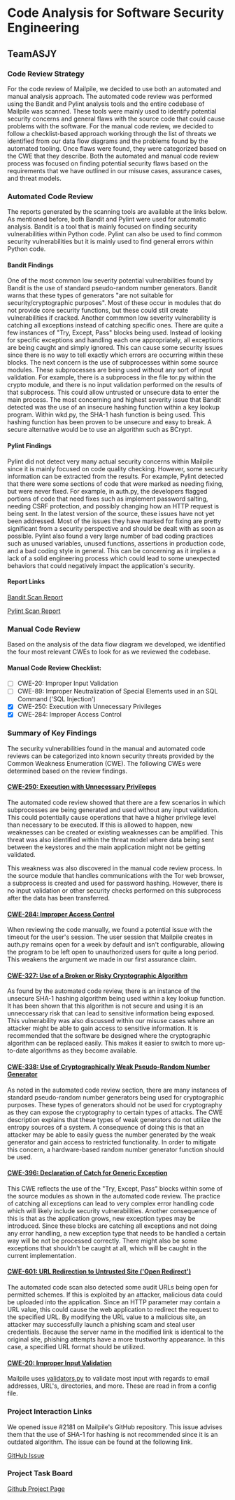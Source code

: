 # Code Analysis for Software Security Engineering
## TeamASJY

### Code Review Strategy

For the code review of Mailpile, we decided to use both an automated and manual analysis approach. The automated code review was performed using the Bandit and Pylint analysis tools and the entire codebase of Mailpile was scanned. These tools were mainly used to identify potential security concerns and general flaws with the source code that could cause problems with the software. For the manual code review, we decided to follow a checklist-based approach working through the list of threats we identified from our data flow diagrams and the problems found by the automated tooling. Once flaws were found, they were categorized based on the CWE that they describe. Both the automated and manual code review process was focused on finding potential security flaws based on the requirements that we have outlined in our misuse cases, assurance cases, and threat models.

### Automated Code Review

The reports generated by the scanning tools are available at the links below. As mentioned before, both Bandit and Pylint were used for automatic analysis. Bandit is a tool that is mainly focused on finding security vulnerabilities within Python code. Pylint can also be used to find common security vulnerabilities but it is mainly used to find general errors within Python code.

#### Bandit Findings

One of the most common low severity potential vulnerabilities found by Bandit is the use of standard pseudo-random number generators. Bandit warns that these types of generators "are not suitable for security/cryptographic purposes". Most of these occur in modules that do not provide core security functions, but these could still create vulnerabilities if cracked. Another commmon low severity vulnerability is catching all exceptions instead of catching specific ones. There are quite a few instances of "Try, Except, Pass" blocks being used. Instead of looking for specific exceptions and handling each one appropriately, all exceptions are being caught and simply ignored. This can cause some security issues since there is no way to tell exactly which errors are occurring within these blocks. The next concern is the use of subprocesses within some source modules. These subprocesses are being used without any sort of input validation. For example, there is a subprocess in the file tor.py within the crypto module, and there is no input validation performed on the results of that subprocess. This could allow untrusted or unsecure data to enter the main process. The most concerning and highest severity issue that Bandit detected was the use of an insecure hashing function within a key lookup program. Within wkd.py, the SHA-1 hash function is being used. This hashing function has been proven to be unsecure and easy to break. A secure alternative would be to use an algorithm such as BCrypt.

#### Pylint Findings

Pylint did not detect very many actual security concerns within Mailpile since it is mainly focused on code quality checking. However, some security information can be extracted from the results. For example, Pylint detected that there were some sections of code that were marked as needing fixing, but were never fixed. For example, in auth.py, the developers flagged portions of code that need fixes such as implement password salting, needing CSRF protection, and possibly changing how an HTTP request is being sent. In the latest version of the source, these issues have not yet been addressed. Most of the issues they have marked for fixing are pretty significant from a security perspective and should be dealt with as soon as possible. Pylint also found a very large number of bad coding practices such as unused variables, unused functions, assertions in production code, and a bad coding style in general. This can be concerning as it implies a lack of a solid engineering process which could lead to some unexpected behaviors that could negatively impact the application's security.

#### Report Links

[Bandit Scan Report](https://github.com/SethRedwine/CSCI8420-TeamASJY/blob/master/CodeAnalysis/Reports/BanditReport.txt)

[Pylint Scan Report](https://github.com/SethRedwine/CSCI8420-TeamASJY/blob/master/CodeAnalysis/Reports/PylintReport.txt)

### Manual Code Review

Based on the analysis of the data flow diagram we developed, we identified the four most relevant CWEs to look for as we reviewed the codebase.

#### Manual Code Review Checklist:

- [ ] CWE-20: Improper Input Validation
- [ ] CWE-89: Improper Neutralization of Special Elements used in an SQL Command ('SQL Injection')
- [X] CWE-250: Execution with Unnecessary Privileges
- [X] CWE-284: Improper Access Control

### Summary of Key Findings

The security vulnerabilities found in the manual and automated code reviews can be categorized into known security threats provided by the Common Weakness Enumeration (CWE). The following CWEs were determined based on the review findings.

#### [CWE-250: Execution with Unnecessary Privileges](https://cwe.mitre.org/data/definitions/250.html)

The automated code review showed that there are a few scenarios in which subprocesses are being generated and used without any input validation. This could potentially cause operations that have a higher privilege level than necessary to be executed. If this is allowed to happen, new weaknesses can be created or existing weaknesses can be amplified. This threat was also identified within the threat model where data being sent between the keystores and the main application might not be getting validated.

This weakness was also discovered in the manual code review process. In the source module that handles communications with the Tor web browser, a subprocess is created and used for password hashing. However, there is no input validation or other security checks performed on this subprocess after the data has been transferred.

#### [CWE-284: Improper Access Control](https://cwe.mitre.org/data/definitions/284.html)

When reviewing the code manually, we found a potential issue with the timeout for the user's session. The user session that Mailpile creates in auth.py remains open for a week by default and isn't configurable, allowing the program to be left open to unauthorized users for quite a long period. This weakens the argument we made in our first assurance claim.

#### [CWE-327: Use of a Broken or Risky Cryptographic Algorithm](https://cwe.mitre.org/data/definitions/327.html)

As found by the automated code review, there is an instance of the unsecure SHA-1 hashing algorithm being used within a key lookup function. It has been shown that this algorithm is not secure and using it is an unneccessary risk that can lead to sensitive information being exposed. This vulnerability was also discussed within our misuse cases where an attacker might be able to gain access to sensitive information. It is recommended that the software be designed where the cryptographic algorithm can be replaced easily. This makes it easier to switch to more up-to-date algorithms as they become available.

#### [CWE-338: Use of Cryptographically Weak Pseudo-Random Number Generator](https://cwe.mitre.org/data/definitions/338.html)

As noted in the automated code review section, there are many instances of standard pseudo-random number generators being used for cryptographic purposes. These types of generators should not be used for cryptography as they can expose the cryptography to certain types of attacks. The CWE description explains that these types of weak generators do not utilize the entropy sources of a system. A consequence of doing this is that an attacker may be able to easily guess the number generated by the weak generator and gain access to restricted functionality. In order to mitigate this concern, a hardware-based random number generator function should be used.

#### [CWE-396: Declaration of Catch for Generic Exception](https://cwe.mitre.org/data/definitions/396.html)

This CWE reflects the use of the "Try, Except, Pass" blocks within some of the source modules as shown in the automated code review. The practice of catching all exceptions can lead to very complex error handling code which will likely include security vulnerabilities. Another consequence of this is that as the application grows, new exception types may be introduced. Since these blocks are catching all exceptions and not doing any error handling, a new exception type that needs to be handled a certain way will be not be processed correctly. There might also be some exceptions that shouldn't be caught at all, which will be caught in the current implementation.

#### [CWE-601: URL Redirection to Untrusted Site ('Open Redirect')](https://cwe.mitre.org/data/definitions/601.html)

The automated code scan also detected some audit URLs being open for permitted schemes. If this is exploited by an attacker, malicious data could be uploaded into the application. Since an HTTP parameter may contain a URL value, this could cause the web application to redirect the request to the specified URL. By modifying the URL value to a malicious site, an attacker may successfully launch a phishing scam and steal user credentials. Because the server name in the modified link is identical to the original site, phishing attempts have a more trustworthy appearance. In this case, a specified URL format should be utilized.

#### [CWE-20: Improper Input Validation](https://cwe.mitre.org/data/definitions/20.html)
Mailpile uses [validators.py](https://github.com/mailpile/Mailpile/blob/master/mailpile/config/validators.py) to validate most input with regards to email addresses, URL's, directories, and more. These are read in from a config file. 

### Project Interaction Links

We opened issue #2181 on Mailpile's GitHub repository. This issue advises them that the use of SHA-1 for hashing is not recommended since it is an outdated algorithm. The issue can be found at the following link.

[GitHub Issue](https://github.com/mailpile/Mailpile/issues/2181)

### Project Task Board

[Github Project Page](https://github.com/SethRedwine/CSCI8420-TeamASJY/projects/6)
